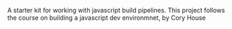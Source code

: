 A starter kit for working with javascript build pipelines.
This project follows the course on building a javascript dev environmnet, by Cory House
